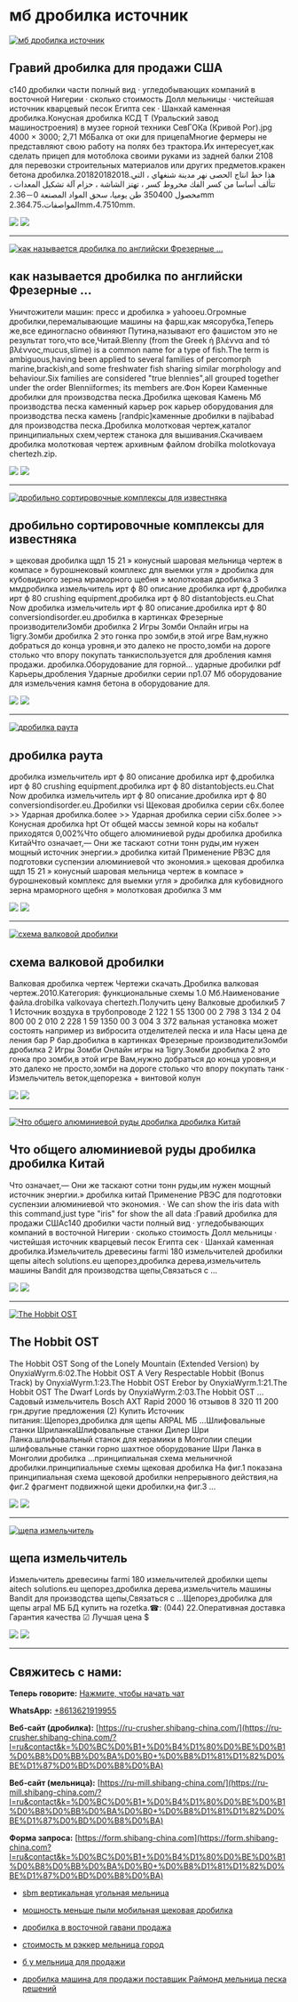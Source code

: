 # мб дробилка источник

<a href="https://swt.shibang-china.com/?l=ru&img&k=%D0%BC%D0%B1+%D0%B4%D1%80%D0%BE%D0%B1%D0%B8%D0%BB%D0%BA%D0%B0+%D0%B8%D1%81%D1%82%D0%BE%D1%87%D0%BD%D0%B8%D0%BA" target="_blank">![мб дробилка источник](http://static.shibang-china.com/all-800x300/1486.jpg)</a>

## Гравий дробилка для продажи США
c140 дробилки части полный вид &#183; угледобывающих компаний в восточной Нигерии &#183; сколько стоимость Долл мельницы &#183; чистейшая источник кварцевый песок Египта сек &#183; Шанхай каменная дробилка.Конусная дробилка КСД Т (Уральский завод машиностроения) в музее горной техники СевГОКа (Кривой Рог).jpg 4000 &#215; 3000; 2,71 МбБалка от оки для прицепаМногие фермеры не представляют свою работу на полях без трактора.Их интересует,как сделать прицеп для мотоблока своими руками из задней балки 2108 для перевозки строительных материалов или других предметов.кракен бетона дробилка.201820182018.هذا خط انتاج الحصى نهر مدينة شنغهاي ، التي تتألف أساسا من كسر الفك مخروط كسر ، تهتز الشاشة ، حزام آلة تشكيل المعدات ، محصول 350400 طن يوميا، سحق المواد المصنعة 0－2.36mm المواصفات،2.364.75mm،4.7510mm.


<a href="https://whatsapp.shibangsoft.com/WhatsApp.php" target="_blank" title="WhatsApp">![](http://static.shibang-china.com/icon/whatsapp.png)</a> <a href="https://swt.shibang-china.com/?l=ru&icon&k=%D0%BC%D0%B1+%D0%B4%D1%80%D0%BE%D0%B1%D0%B8%D0%BB%D0%BA%D0%B0+%D0%B8%D1%81%D1%82%D0%BE%D1%87%D0%BD%D0%B8%D0%BA" target="_blank">![](http://static.shibang-china.com/icon/chat-ru.png)</a>

---

<a href="https://swt.shibang-china.com/?l=ru&img&k=%D0%BC%D0%B1+%D0%B4%D1%80%D0%BE%D0%B1%D0%B8%D0%BB%D0%BA%D0%B0+%D0%B8%D1%81%D1%82%D0%BE%D1%87%D0%BD%D0%B8%D0%BA" target="_blank">![как называется дробилка по английски Фрезерные …](http://static.shibang-china.com/all-800x300/2.jpg)</a>

## как называется дробилка по английски Фрезерные …
Уничтожители машин: пресс и дробилка &#187; yahooeu.Огромные дробилки,перемалывающие машины на фарш,как мясорубка,Теперь же,все единогласно обвиняют Путина,называют его фашистом это не результат того,что все,Читай.Blenny (from the Greek ἡ βλέννα and τό βλέννος,mucus,slime) is a common name for a type of fish.The term is ambiguous,having been applied to several families of percomorph marine,brackish,and some freshwater fish sharing similar morphology and behaviour.Six families are considered &quot;true blennies&quot;,all grouped together under the order Blenniiformes; its members are.Фон Кореи Каменные дробилки для производства песка.Дробилка щековая Камень Мб производства песка каменный карьер рок карьер оборудования для производства песка камень [randpic]каменные дробилки в najibabad для производства песка.Дробилка молотковая чертеж,каталог принципиальных схем,чертеж станока для вышивания.Скачиваем дробилка молотковая чертеж архивным файлом drobilka molotkovaya chertezh.zip.


<a href="https://whatsapp.shibangsoft.com/WhatsApp.php" target="_blank" title="WhatsApp">![](http://static.shibang-china.com/icon/whatsapp.png)</a> <a href="https://swt.shibang-china.com/?l=ru&icon&k=%D0%BC%D0%B1+%D0%B4%D1%80%D0%BE%D0%B1%D0%B8%D0%BB%D0%BA%D0%B0+%D0%B8%D1%81%D1%82%D0%BE%D1%87%D0%BD%D0%B8%D0%BA" target="_blank">![](http://static.shibang-china.com/icon/chat-ru.png)</a>

---

<a href="https://swt.shibang-china.com/?l=ru&img&k=%D0%BC%D0%B1+%D0%B4%D1%80%D0%BE%D0%B1%D0%B8%D0%BB%D0%BA%D0%B0+%D0%B8%D1%81%D1%82%D0%BE%D1%87%D0%BD%D0%B8%D0%BA" target="_blank">![дробильно сортировочные комплексы для известняка](http://static.shibang-china.com/all-800x300/1268.jpg)</a>

## дробильно сортировочные комплексы для известняка
&#187; щековая дробилка щдп 15 21 &#187; конусный шаровая мельница чертеж в компасе &#187; бурошнековый комплекс для выемки угля &#187; дробилка для кубовидного зерна мраморного щебня &#187; молотковая дробилка 3 ммдробилка измельчитель ирт ф 80 описание дробилка ирт ф,дробилка ирт ф 80 crushing equipment.дробилка ирт ф 80 distantobjects.eu.Chat Now дробилка измельчитель ирт ф 80 описание.дробилка ирт ф 80 conversiondisorder.eu.дробилка в картинках Фрезерные производителиЗомби дробилка 2 Игры Зомби Онлайн игры на 1igry.Зомби дробилка 2 это гонка про зомби,в этой игре Вам,нужно добраться до конца уровня,и это далеко не просто,зомби на дороге столько что впору покупать танкиспользуется для дробления камня продажи. дробилка.Оборудование для горной… ударные дробилки pdf Карьеры,дробления Ударные дробилки серии np1.07 Мб оборудование для измельчения камня бетона в оборудование для.


<a href="https://whatsapp.shibangsoft.com/WhatsApp.php" target="_blank" title="WhatsApp">![](http://static.shibang-china.com/icon/whatsapp.png)</a> <a href="https://swt.shibang-china.com/?l=ru&icon&k=%D0%BC%D0%B1+%D0%B4%D1%80%D0%BE%D0%B1%D0%B8%D0%BB%D0%BA%D0%B0+%D0%B8%D1%81%D1%82%D0%BE%D1%87%D0%BD%D0%B8%D0%BA" target="_blank">![](http://static.shibang-china.com/icon/chat-ru.png)</a>

---

<a href="https://swt.shibang-china.com/?l=ru&img&k=%D0%BC%D0%B1+%D0%B4%D1%80%D0%BE%D0%B1%D0%B8%D0%BB%D0%BA%D0%B0+%D0%B8%D1%81%D1%82%D0%BE%D1%87%D0%BD%D0%B8%D0%BA" target="_blank">![дробилка раута](http://static.shibang-china.com/all-800x300/602.jpg)</a>

## дробилка раута
дробилка измельчитель ирт ф 80 описание дробилка ирт ф,дробилка ирт ф 80 crushing equipment.дробилка ирт ф 80 distantobjects.eu.Chat Now дробилка измельчитель ирт ф 80 описание.дробилка ирт ф 80 conversiondisorder.eu.Дробилки vsi Щековая дробилка серии c6x.более &gt;&gt; Ударная дробилка.более &gt;&gt; Ударная дробилка серии ci5x.более &gt;&gt; Конусная дробилка hpt От общей массы земной коры на кобальт приходятся 0,002%Что общего алюминиевой руды дробилка дробилка КитайЧто означает,— Они же таскают сотни тонн руды,им нужен мощный источник энергии.&#187; дробилка китай Применение РВЭС для подготовки суспензии алюминиевой что экономия.&#187; щековая дробилка щдп 15 21 &#187; конусный шаровая мельница чертеж в компасе &#187; бурошнековый комплекс для выемки угля &#187; дробилка для кубовидного зерна мраморного щебня &#187; молотковая дробилка 3 мм


<a href="https://whatsapp.shibangsoft.com/WhatsApp.php" target="_blank" title="WhatsApp">![](http://static.shibang-china.com/icon/whatsapp.png)</a> <a href="https://swt.shibang-china.com/?l=ru&icon&k=%D0%BC%D0%B1+%D0%B4%D1%80%D0%BE%D0%B1%D0%B8%D0%BB%D0%BA%D0%B0+%D0%B8%D1%81%D1%82%D0%BE%D1%87%D0%BD%D0%B8%D0%BA" target="_blank">![](http://static.shibang-china.com/icon/chat-ru.png)</a>

---

<a href="https://swt.shibang-china.com/?l=ru&img&k=%D0%BC%D0%B1+%D0%B4%D1%80%D0%BE%D0%B1%D0%B8%D0%BB%D0%BA%D0%B0+%D0%B8%D1%81%D1%82%D0%BE%D1%87%D0%BD%D0%B8%D0%BA" target="_blank">![схема валковой дробилки](http://static.shibang-china.com/all-800x300/123.jpg)</a>

## схема валковой дробилки
Валковая дробилка чертеж Чертежи скачать.Дробилка валковая чертеж.2010.Категория: функциональные схемы 1.0 Мб.Наименование файла.drobilka valkovaya chertezh.Получить цену Валковые дробилки5 7 1 Источник воздуха в трубопроводе 2 122 1 55 1300 00 2 798 3 134 2 04 800 00 2 010 2 228 1 59 1350 00 3 004 3 372 вальная установка может состоять например из вибросита отделителей песка и ила Насы цена де ления бар Р бар.дробилка в картинках Фрезерные производителиЗомби дробилка 2 Игры Зомби Онлайн игры на 1igry.Зомби дробилка 2 это гонка про зомби,в этой игре Вам,нужно добраться до конца уровня,и это далеко не просто,зомби на дороге столько что впору покупать танк&nbsp;&#0183;&#32;Измельчитель веток,щепорезка + винтовой колун


<a href="https://whatsapp.shibangsoft.com/WhatsApp.php" target="_blank" title="WhatsApp">![](http://static.shibang-china.com/icon/whatsapp.png)</a> <a href="https://swt.shibang-china.com/?l=ru&icon&k=%D0%BC%D0%B1+%D0%B4%D1%80%D0%BE%D0%B1%D0%B8%D0%BB%D0%BA%D0%B0+%D0%B8%D1%81%D1%82%D0%BE%D1%87%D0%BD%D0%B8%D0%BA" target="_blank">![](http://static.shibang-china.com/icon/chat-ru.png)</a>

---

<a href="https://swt.shibang-china.com/?l=ru&img&k=%D0%BC%D0%B1+%D0%B4%D1%80%D0%BE%D0%B1%D0%B8%D0%BB%D0%BA%D0%B0+%D0%B8%D1%81%D1%82%D0%BE%D1%87%D0%BD%D0%B8%D0%BA" target="_blank">![Что общего алюминиевой руды дробилка дробилка Китай](http://static.shibang-china.com/all-800x300/1134.jpg)</a>

## Что общего алюминиевой руды дробилка дробилка Китай
Что означает,— Они же таскают сотни тонн руды,им нужен мощный источник энергии.&#187; дробилка китай Применение РВЭС для подготовки суспензии алюминиевой что экономия.&nbsp;&#0183;&#32;We can show the iris data with this command,just type &quot;iris&quot; for show the all data :Гравий дробилка для продажи СШАc140 дробилки части полный вид &#183; угледобывающих компаний в восточной Нигерии &#183; сколько стоимость Долл мельницы &#183; чистейшая источник кварцевый песок Египта сек &#183; Шанхай каменная дробилка.Измельчитель древесины farmi 180 измельчителей дробилки щепы aitech solutions.eu щепорез,дробилка дерева,измельчитель машины Bandit для производства щепы,Связаться с …


<a href="https://whatsapp.shibangsoft.com/WhatsApp.php" target="_blank" title="WhatsApp">![](http://static.shibang-china.com/icon/whatsapp.png)</a> <a href="https://swt.shibang-china.com/?l=ru&icon&k=%D0%BC%D0%B1+%D0%B4%D1%80%D0%BE%D0%B1%D0%B8%D0%BB%D0%BA%D0%B0+%D0%B8%D1%81%D1%82%D0%BE%D1%87%D0%BD%D0%B8%D0%BA" target="_blank">![](http://static.shibang-china.com/icon/chat-ru.png)</a>

---

<a href="https://swt.shibang-china.com/?l=ru&img&k=%D0%BC%D0%B1+%D0%B4%D1%80%D0%BE%D0%B1%D0%B8%D0%BB%D0%BA%D0%B0+%D0%B8%D1%81%D1%82%D0%BE%D1%87%D0%BD%D0%B8%D0%BA" target="_blank">![The Hobbit OST](http://static.shibang-china.com/all-800x300/1091.jpg)</a>

## The Hobbit OST
The Hobbit OST Song of the Lonely Mountain (Extended Version) by OnyxiaWyrm.6:02.The Hobbit OST A Very Respectable Hobbit (Bonus Track) by OnyxiaWyrm.1:23.The Hobbit OST Erebor by OnyxiaWyrm.1:21.The Hobbit OST The Dwarf Lords by OnyxiaWyrm.2:03.The Hobbit OST …Садовый измельчитель Bosch AXT Rapid 2000 16 отзывов 8 320 11 200 грн.другие предложения (2) Купить Источник питания:.Щепорез,дробилка для щепы ARPAL МБ …Шлифовальные станки ШриланкаШлифовальные станки Дилер Шри Ланка.шлифовальный станок для керамики в Монголии специи шлифовальные станки горно шахтное оборудование Шри Ланка в Монголии дробилка …принципиальная схема мельничной дробилки.принципиальные схемы щековая дробилка На фиг.1 показана принципиальная схема щековой дробилки непрерывного действия,на фиг.2 фрагмент подвижной щеки дробилки,на фиг.3 …


<a href="https://whatsapp.shibangsoft.com/WhatsApp.php" target="_blank" title="WhatsApp">![](http://static.shibang-china.com/icon/whatsapp.png)</a> <a href="https://swt.shibang-china.com/?l=ru&icon&k=%D0%BC%D0%B1+%D0%B4%D1%80%D0%BE%D0%B1%D0%B8%D0%BB%D0%BA%D0%B0+%D0%B8%D1%81%D1%82%D0%BE%D1%87%D0%BD%D0%B8%D0%BA" target="_blank">![](http://static.shibang-china.com/icon/chat-ru.png)</a>

---

<a href="https://swt.shibang-china.com/?l=ru&img&k=%D0%BC%D0%B1+%D0%B4%D1%80%D0%BE%D0%B1%D0%B8%D0%BB%D0%BA%D0%B0+%D0%B8%D1%81%D1%82%D0%BE%D1%87%D0%BD%D0%B8%D0%BA" target="_blank">![щепа измельчитель](http://static.shibang-china.com/all-800x300/814.jpg)</a>

## щепа измельчитель
Измельчитель древесины farmi 180 измельчителей дробилки щепы aitech solutions.eu щепорез,дробилка дерева,измельчитель машины Bandit для производства щепы,Связаться с …Щепорез,дробилка для щепы arpal МБ БД купить на rozetka.☎: (044) 22.Оперативная доставка Гарантия качества ☑ Лучшая цена $

<a href="https://whatsapp.shibangsoft.com/WhatsApp.php" target="_blank" title="WhatsApp">![](http://static.shibang-china.com/icon/whatsapp.png)</a> <a href="https://swt.shibang-china.com/?l=ru&icon&k=%D0%BC%D0%B1+%D0%B4%D1%80%D0%BE%D0%B1%D0%B8%D0%BB%D0%BA%D0%B0+%D0%B8%D1%81%D1%82%D0%BE%D1%87%D0%BD%D0%B8%D0%BA" target="_blank">![](http://static.shibang-china.com/icon/chat-ru.png)</a>

---
## Свяжитесь с нами:

**Теперь говорите:** [Нажмите, чтобы начать чат](https://swt.shibang-china.com?l=ru&contact&k=%D0%BC%D0%B1+%D0%B4%D1%80%D0%BE%D0%B1%D0%B8%D0%BB%D0%BA%D0%B0+%D0%B8%D1%81%D1%82%D0%BE%D1%87%D0%BD%D0%B8%D0%BA)

**WhatsApp:**  [+8613621919955](https://whatsapp.shibangsoft.com/WhatsApp.php)

**Веб-сайт (дробилка):** [https://ru-crusher.shibang-china.com/](https://ru-crusher.shibang-china.com/?l=ru&contact&k=%D0%BC%D0%B1+%D0%B4%D1%80%D0%BE%D0%B1%D0%B8%D0%BB%D0%BA%D0%B0+%D0%B8%D1%81%D1%82%D0%BE%D1%87%D0%BD%D0%B8%D0%BA)

**Веб-сайт (мельница):** [https://ru-mill.shibang-china.com/](https://ru-mill.shibang-china.com/?l=ru&contact&k=%D0%BC%D0%B1+%D0%B4%D1%80%D0%BE%D0%B1%D0%B8%D0%BB%D0%BA%D0%B0+%D0%B8%D1%81%D1%82%D0%BE%D1%87%D0%BD%D0%B8%D0%BA)

**Форма запроса:** [https://form.shibang-china.com](https://form.shibang-china.com?l=ru&contact&k=%D0%BC%D0%B1+%D0%B4%D1%80%D0%BE%D0%B1%D0%B8%D0%BB%D0%BA%D0%B0+%D0%B8%D1%81%D1%82%D0%BE%D1%87%D0%BD%D0%B8%D0%BA)

* [sbm вертикальная угольная мельница](../122/sbm%20%D0%B2%D0%B5%D1%80%D1%82%D0%B8%D0%BA%D0%B0%D0%BB%D1%8C%D0%BD%D0%B0%D1%8F%20%D1%83%D0%B3%D0%BE%D0%BB%D1%8C%D0%BD%D0%B0%D1%8F%20%D0%BC%D0%B5%D0%BB%D1%8C%D0%BD%D0%B8%D1%86%D0%B0.md)

* [мощность меньше пыли мобильная щековая дробилка](../124/%D0%BC%D0%BE%D1%89%D0%BD%D0%BE%D1%81%D1%82%D1%8C%20%D0%BC%D0%B5%D0%BD%D1%8C%D1%88%D0%B5%20%D0%BF%D1%8B%D0%BB%D0%B8%20%D0%BC%D0%BE%D0%B1%D0%B8%D0%BB%D1%8C%D0%BD%D0%B0%D1%8F%20%D1%89%D0%B5%D0%BA%D0%BE%D0%B2%D0%B0%D1%8F%20%D0%B4%D1%80%D0%BE%D0%B1%D0%B8%D0%BB%D0%BA%D0%B0.md)

* [дробилка в восточной гавани продажа](../122/%D0%B4%D1%80%D0%BE%D0%B1%D0%B8%D0%BB%D0%BA%D0%B0%20%D0%B2%20%D0%B2%D0%BE%D1%81%D1%82%D0%BE%D1%87%D0%BD%D0%BE%D0%B9%20%D0%B3%D0%B0%D0%B2%D0%B0%D0%BD%D0%B8%20%D0%BF%D1%80%D0%BE%D0%B4%D0%B0%D0%B6%D0%B0.md)

* [стоимость м рэккер мельница город](../122/%D1%81%D1%82%D0%BE%D0%B8%D0%BC%D0%BE%D1%81%D1%82%D1%8C%20%D0%BC%20%D1%80%D1%8D%D0%BA%D0%BA%D0%B5%D1%80%20%D0%BC%D0%B5%D0%BB%D1%8C%D0%BD%D0%B8%D1%86%D0%B0%20%D0%B3%D0%BE%D1%80%D0%BE%D0%B4.md)

* [б  у мельница для продажи](../125/%D0%B1%20%20%D1%83%20%D0%BC%D0%B5%D0%BB%D1%8C%D0%BD%D0%B8%D1%86%D0%B0%20%D0%B4%D0%BB%D1%8F%20%D0%BF%D1%80%D0%BE%D0%B4%D0%B0%D0%B6%D0%B8.md)

* [дробилка машина для продажи поставщик Раймонд мельница песка решений](../123/%D0%B4%D1%80%D0%BE%D0%B1%D0%B8%D0%BB%D0%BA%D0%B0%20%D0%BC%D0%B0%D1%88%D0%B8%D0%BD%D0%B0%20%D0%B4%D0%BB%D1%8F%20%D0%BF%D1%80%D0%BE%D0%B4%D0%B0%D0%B6%D0%B8%20%D0%BF%D0%BE%D1%81%D1%82%D0%B0%D0%B2%D1%89%D0%B8%D0%BA%20%D0%A0%D0%B0%D0%B9%D0%BC%D0%BE%D0%BD%D0%B4%20%D0%BC%D0%B5%D0%BB%D1%8C%D0%BD%D0%B8%D1%86%D0%B0%20%D0%BF%D0%B5%D1%81%D0%BA%D0%B0%20%D1%80%D0%B5%D1%88%D0%B5%D0%BD%D0%B8%D0%B9.md)
